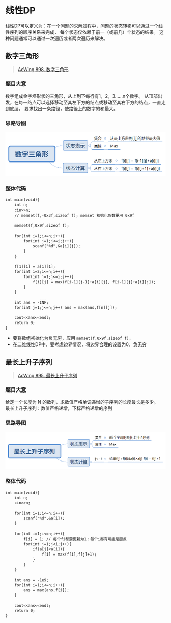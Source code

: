 # 线性DP
线性DP可以定义为：在一个问题的求解过程中，问题的状态转移可以通过一个线性序列的顺序关系来完成，
每个状态仅依赖于前一（或前几）个状态的结果。 
这种问题通常可以通过一次遍历或者两次遍历来解决。

## 数字三角形
> [AcWing 898. 数字三角形](https://www.acwing.com/problem/content/900/)

### 题目大意
数字组成金字塔形状的三角形，从上到下每行有1，2，3……n个数字。
从顶部出发，在每一结点可以选择移动至其左下方的结点或移动至其右下方的结点，一直走到底层，
要求找出一条路径，使路径上的数字的和最大。

### 思路导图
![数字三角形](image/数字三角形.png)

### 整体代码
```
int main(void){
    int n;
    cin>>n;
    // memset(f,-0x3f,sizeof f); memset 初始化负数要用 0x9f

    memset(f,0x9f,sizeof f);

    for(int i=1;i<=n;i++){
        for(int j=1;j<=i;j++){
            scanf("%d",&a[i][j]);
        }
    }

    f[1][1] = a[1][1];
    for(int i=2;i<=n;i++){
        for(int j=1;j<=i;j++){
            f[i][j] = max(f[i-1][j-1]+a[i][j], f[i-1][j]+a[i][j]);
        }
    }

    int ans = -INF;
    for(int j=1;j<=n;j++) ans = max(ans,f[n][j]);

    cout<<ans<<endl;
    return 0;
}
```

* 要将数组初始化为负无穷，应用 `memset(f,0x9f,sizeof f);`
* 在二维线性DP中，要考虑边界情况，将边界合理的设置为0，负无穷

## 最长上升子序列
> [AcWing 895. 最长上升子序列](https://www.acwing.com/problem/content/897/)

### 题目大意
给定一个长度为 N 的数列，求数值严格单调递增的子序列的长度最长是多少。  
最长上升子序列：数值严格递增，下标严格递增的序列

### 思路导图
![最长递增子序列](image/最长上升子序列.png)

### 整体代码
```
int main(void){
    int n;
    cin>>n;

    for(int i=1;i<=n;i++){
        scanf("%d",&a[i]);
    }

    for(int i=1;i<=n;i++){
        f[i] = 1; // 每个fi都要更新为1：每个i都有可能是起点
        for(int j=1;j<i;j++){
            if(a[j]<a[i]){
                f[i] = max(f[i],f[j]+1);
            }
        }
    }

    int ans = -1e9;
    for(int i=1;i<=n;i++){
        ans = max(ans,f[i]);
    }

    cout<<ans<<endl;
    return 0;
}
```





















